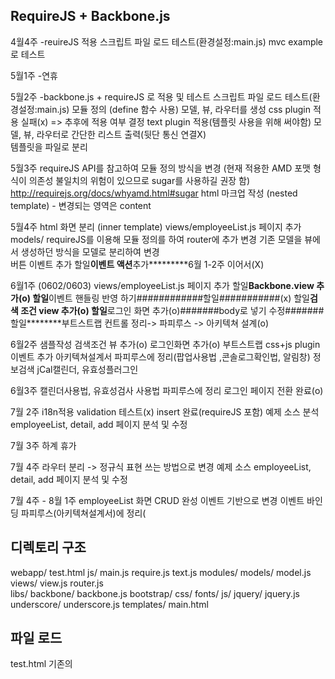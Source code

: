 ## RequireJS + Backbone.js ##
4월4주
-reuireJS 적용
 스크립트 파일 로드 테스트(환경설정:main.js)
 mvc example로 테스트

5월1주
-연휴

5월2주
-backbone.js + requireJS 로 적용 및 테스트 
스크립트 파일 로드 테스트(환경설정:main.js)
모듈 정의 (define 함수 사용) 
모델, 뷰, 라우터를 생성 
css plugin 적용 실패(x) => 추후에 적용 여부 결정
text plugin 적용(템플릿 사용을 위해 써야함)
모델, 뷰, 라우터로 간단한 리스트 출력(뒷단 통신 연결X)  
템플릿을 파일로 분리 

5월3주
requireJS API를 참고하여 모듈 정의 방식을 변경  (현재 적용한 AMD 포맷 형식이 의존성 불일치의 위험이 있으므로 sugar를 사용하길 권장 함)  http://requirejs.org/docs/whyamd.html#sugar 
html 마크업 작성 (nested template) - 변경되는 영역은 content

5월4주
html 화면 분리 (inner template)
views/employeeList.js 페이지 추가
models/
requireJS를 이용해 모듈 정의를 하여 router에 추가 변경
기존 모델을 뷰에서 생성하던 방식을 모델로 분리하여 변경   
버튼 이벤트 추가 
할일********이벤트 액션********추가*********6월 1-2주 이어서(X)

6월1주 (0602/0603)
views/employeeList.js 페이지 추가
할일********Backbone.view 추가(o)
할일********이벤트 핸들링 반영 하기############할일###########(x)
할일********검색 조건 view 추가(o)
할일********로그인 화면 추가(o)#######body로 넣기 수정#######
할일********부트스트랩 컨트롤 정리-> 파피루스 -> 아키텍쳐 설계(o) 

6월2주
샘플작성
검색조건 뷰 추가(o)
로그인화면 추가(o)
부트스트랩 css+js plugin 이벤트 추가
아키텍쳐설계서 파피루스에 정리(팝업사용법 ,콘솔로그확인법, 알림창)
정보검색  jCal캘린더, 유효성플러그인

6월3주
캘린더사용법, 유효성검사 사용법 파피루스에 정리
로그인 페이지 전환 완료(o)

7월 2주 
i18n적용
validation 테스트(x)
insert 완료(requireJS 포함)
예제 소스 분석 employeeList, detail, add 페이지 분석 및 수정

7월 3주
하계 휴가

7월 4주
라우터 분리 -> 정규식 표현 쓰는 방법으로 변경
예제 소스 employeeList, detail, add 페이지 분석 및 수정

7월 4주 - 8월 1주
employeeList 화면 CRUD 완성
이벤트 기반으로 변경
이벤트 바인딩 파피루스(아키텍쳐설계서)에 정리(


## 디렉토리 구조 ##
webapp/
    test.html
    js/
        main.js
        require.js
        text.js 
        modules/
            models/
                model.js      
            views/
                view.js
            router.js   
        libs/
            backbone/
                backbone.js
            bootstrap/
                css/
                fonts/
                js/
            jquery/
                jquery.js
            underscore/
                underscore.js 
        templates/
            main.html

## 파일 로드 ##   
test.html 
기존의 <script> 태그를 사용하지 않고 스크립트 자체로 로딩을 하기 위해 최초 파일에 정의 
1. 로드를  할 파일을 data-main속성을 써서 js/main으로 경로 지정  (baseUrl은 js가 된다.) 
2. 같은 곳에 requireJS 라이브러리를 import 해준다. 
3. view가 보여질 div를 지정한다. 
4. 실제 데이터를 넣을 부분은 템플릿으로 분리
5. 외부 css파일을 로드 할 경우 링크를 걸어준다. (css도 requireJS로 로드해야 할지 테스트 해야할 것)

main.js 
1. 설정파일(path, shim, map 등)을 지정 한다.
2. 라우터를 생성한다. 

router.js
view를 생성

model.js
모델 생성 

view.js
model을 출력 하기 위하여 탬플릿으로 담는다. 

main.html
underscore의 template 태그를 사용하여 모델을 출력

* shim:  define()으로 정의되지 않는 기존의 <script> 스타일의 스크립트들에 대한 의존성 주입 설정

* map :  기존 버전에 의존하는 모듈과 개선된 모듈이 의존하는 모듈의 버전이 달라질 수 있다. 하지만 아직 이 두 모듈이 프로젝트 내에서 공존해야 할 경우에 사용

* 개발자 도구의 > 네트워크로 로드 되는 순서를 확인할 수 있다.

